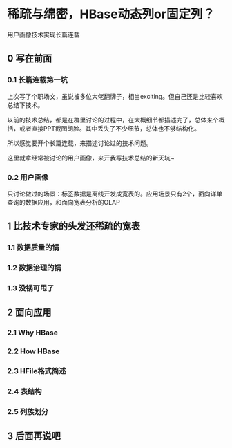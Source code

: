 # 稀疏与绵密，HBase动态列or固定列？

用户画像技术实现长篇连载

## 0 写在前面

### 0.1 长篇连载第一坑

上次写了个职场文，虽说被多位大佬翻牌子，相当exciting。但自己还是比较喜欢总结下技术。

以前的技术总结，都是在群里讨论的过程中，在大概细节都描述完了，总体来个概括，或者直接PPT截图胡脸。其中丢失了不少细节，总体也不够结构化。

所以感觉要开个长篇连载，来描述讨论过的技术问题。

这里就拿经常被讨论的用户画像，来开我写技术总结的新天坑~

### 0.2 用户画像

只讨论做过的场景：标签数据是离线开发成宽表的。应用场景只有2个，面向详单查询的数据应用，和面向宽表分析的OLAP

## 1 比技术专家的头发还稀疏的宽表

### 1.1 数据质量的锅

### 1.2 数据治理的锅

### 1.3 没锅可甩了

## 2 面向应用

### 2.1 Why HBase

### 2.2 How HBase

### 2.3 HFile格式简述

### 2.4 表结构

### 2.5 列族划分

## 3 后面再说吧

